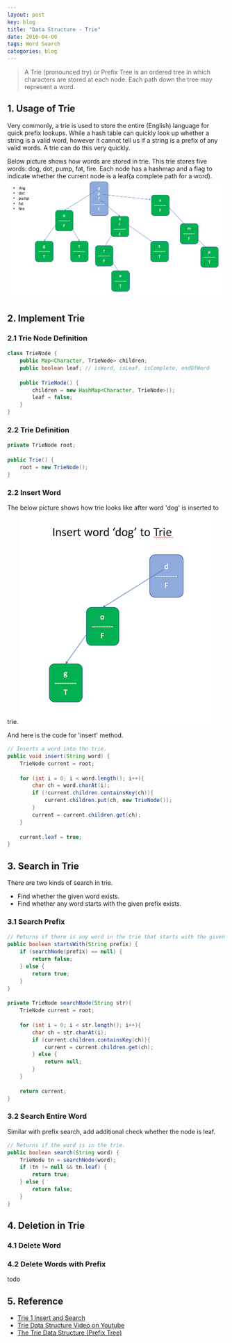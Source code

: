 ```yaml
---
layout: post
key: blog
title: "Data Structure - Trie"
date: 2016-04-09
tags: Word Search
categories: blog
---
```


> A Trie (pronounced try) or Prefix Tree is an ordered tree in which characters are stored at each node. Each path down the tree may
represent a word.

## 1. Usage of Trie
Very commonly, a trie is used to store the entire (English) language for quick prefix lookups. While a hash table can quickly look up whether a string is a valid word, however it cannot tell us if a string is a prefix of any valid words. A trie can do this very quickly.

Below picture shows how words are stored in trie. This trie stores five words: dog, dot, pump, fat, fire. Each node has a hashmap and a flag to indicate whether the current node is a leaf(a complete path for a word).
![MIME Type](/public/pics/2017-04-09/trie.png)  

## 2. Implement Trie
### 2.1 Trie Node Definition
```java
class TrieNode {
    public Map<Character, TrieNode> children;
    public boolean leaf; // isWord, isLeaf, isComplete, endOfWord

    public TrieNode() {
        children = new HashMap<Character, TrieNode>();
        leaf = false;
    }
}
```

### 2.2 Trie Definition
```java
private TrieNode root;

public Trie() {
    root = new TrieNode();
}
```

### 2.2 Insert Word
The below picture shows how trie looks like after word 'dog' is inserted to trie.
![MIME Type](/public/pics/2017-04-09/insert.png)  

And here is the code for 'insert' method.
```java
// Inserts a word into the trie.
public void insert(String word) {
    TrieNode current = root;

    for (int i = 0; i < word.length(); i++){
        char ch = word.charAt(i);
        if (!current.children.containsKey(ch)){
            current.children.put(ch, new TrieNode());
        }
        current = current.children.get(ch);
    }

    current.leaf = true;
}
```
## 3. Search in Trie
There are two kinds of search in trie.
* Find whether the given word exists.
* Find whether any word starts with the given prefix exists.

### 3.1 Search Prefix
```java
// Returns if there is any word in the trie that starts with the given prefix.
public boolean startsWith(String prefix) {
    if (searchNode(prefix) == null) {
        return false;
    } else {
        return true;
    }
}

private TrieNode searchNode(String str){
    TrieNode current = root;

    for (int i = 0; i < str.length(); i++){
        char ch = str.charAt(i);
        if (current.children.containsKey(ch)){
            current = current.children.get(ch);
        } else {
            return null;
        }
    }

    return current;
}
```

### 3.2 Search Entire Word
Similar with prefix search, add additional check whether the node is leaf.
```java
// Returns if the word is in the trie.
public boolean search(String word) {
    TrieNode tn = searchNode(word);
    if (tn != null && tn.leaf) {
        return true;
    } else {
        return false;
    }
}
```
## 4. Deletion in Trie
### 4.1 Delete Word
### 4.2 Delete Words with Prefix
todo

## 5. Reference
* [Trie 1 Insert and Search](http://www.geeksforgeeks.org/trie-insert-and-search/)
* [Trie Data Structure Video on Youtube](https://www.youtube.com/watch?v=AXjmTQ8LEoI&t=272s)
* [The Trie Data Structure (Prefix Tree)](https://medium.freecodecamp.org/trie-prefix-tree-algorithm-ee7ab3fe3413)
